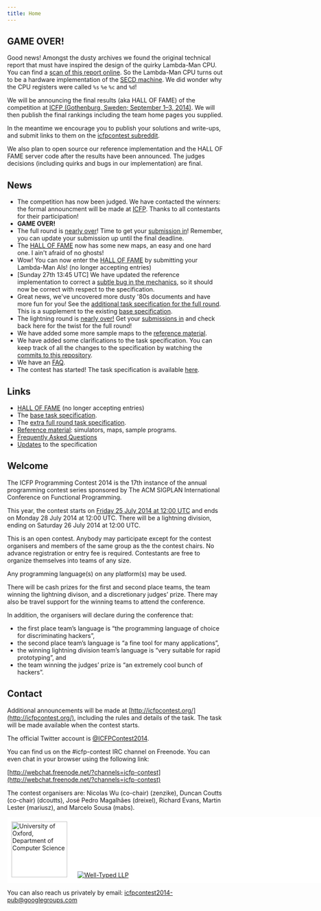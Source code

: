 ```yaml
---
title: Home
---
```


**GAME OVER!**
--------------

Good news! Amongst the dusty archives we found the original technical report
that must have inspired the design of the quirky Lambda-Man CPU. You can find
a [scan of this report online](http://www.cs.ncl.ac.uk/publications/trs/papers/129.pdf).
So the Lambda-Man CPU turns out to be a hardware implementation of the
[SECD machine](https://en.wikipedia.org/wiki/SECD_machine). We did wonder why
the CPU registers were called `%s` `%e` `%c` and `%d`!

We will be announcing the final results (aka HALL OF FAME) of the competition
at [ICFP (Gothenburg, Sweden; September 1–3, 2014)](http://icfpconference.org/icfp2014/index.html). We will then publish the final rankings including the team home
pages you supplied.

In the meantime we encourage you to publish your solutions and write-ups, and
submit links to them on the [icfpcontest subreddit](http://www.reddit.com/r/icfpcontest).

We also plan to open source our reference implementation and the HALL OF FAME
server code after the results have been announced. The judges decisions
(including quirks and bugs in our implementation) are final.

News
----

* The competition has now been judged. We have contacted the winners: the formal announcment will be made at [ICFP](http://icfpconference.org).
  Thanks to all contestants for their participation!
* **GAME OVER!**
* The full round is [nearly over](http://www.timeanddate.com/countdown/generic?iso=20140728T12&p0=1440&msg=ICFP+Programming+Contest+2014+-+End+of+Full+Round)! Time to get your [submission in](http://icfpcontest.org/spec-extra.html#submission-procedure)! Remember, you can update your submission up until the final deadline.
* The [HALL OF FAME](hall-of-fame.html) now has some new maps, an easy and one hard one. I ain't afraid of no ghosts!
* Wow! You can now enter the [HALL OF FAME](hall-of-fame.html) by submitting your Lambda-Man AIs! (no longer accepting entries)
* [Sunday 27th 13:45 UTC] We have updated the reference implementation to correct a [subtle bug in the mechanics](https://github.com/icfpcontest2014/icfpcontest2014.github.io/commit/12fc72d6082820c2035f1da28dd9dd718fb3db77), so it should now be correct with respect to the specification.
* Great news, we've uncovered more dusty '80s documents and have more fun for you! See the [additional task specification for the full round](spec-extra.html). This is a supplement to the existing [base specification](specification.html).
* The lightning round is [nearly over!](http://www.timeanddate.com/countdown/generic?iso=20140726T12&p0=1440&msg=ICFP+Programming+Contest+2014+-+End+of+Lightning+Round) Get your [submissions in](specification.html#submission-procedure) and check back here for the twist for the full round!
* We have added some more sample maps to the [reference material](reference.html).
* We have added some clarifications to the task specification. You can keep
track of all the changes to the specification by watching the
[commits to this repository](https://github.com/icfpcontest2014/icfpcontest2014.github.io/commits/source).
* We have an [FAQ](faq.html).
* The contest has started! The task specification is available [here](specification.html).

Links
-----

 * [HALL OF FAME](hall-of-fame.html) (no longer accepting entries)
 * The [base task specification](specification.html).
 * The [extra full round task specification](spec-extra.html).
 * [Reference material](reference.html): simulators, maps, sample programs.
 * [Frequently Asked Questions](faq.html)
 * [Updates](https://github.com/icfpcontest2014/icfpcontest2014.github.io/commits/source) to the specification

Welcome
-------

The ICFP Programming Contest 2014 is the 17th instance of the annual
programming contest series sponsored by The ACM SIGPLAN International
Conference on Functional Programming.

This year, the contest starts on [Friday 25 July 2014 at 12:00 UTC](http://www.timeanddate.com/countdown/generic?p0=1440&iso=20140725T12&msg=ICFP%20Programming%20Contest%202014) and
ends on Monday 28 July 2014 at 12:00 UTC. There will be a lightning
division, ending on Saturday 26 July 2014 at 12:00 UTC.

This is an open contest. Anybody may participate except for the contest
organisers and members of the same group as the the contest chairs. No advance
registration or entry fee is required. Contestants are free to organize
themselves into teams of any size.

Any programming language(s) on any platform(s) may be used.

There will be cash prizes for the first and second place teams, the team
winning the lightning divison, and a discretionary judges’ prize. There may
also be travel support for the winning teams to attend the conference.

In addition, the organisers will declare during the conference that:

* the first place team’s language is “the programming language of choice for
  discriminating hackers”,
* the second place team’s language is “a fine tool for many applications”,
* the winning lightning division team’s language is “very suitable for rapid
  prototyping”, and
* the team winning the judges’ prize is “an extremely cool bunch of hackers”.


Contact
-------

Additional announcements will be made at [http://icfpcontest.org/](http://icfpcontest.org/), including
the rules and details of the task. The task will be made available
when the contest starts.

The official Twitter account is [\@ICFPContest2014](https://twitter.com/ICFPContest2014).

You can find us on the #icfp-contest IRC channel on Freenode. You can even chat
in your browser using the following link:

[http://webchat.freenode.net/?channels=icfp-contest](http://webchat.freenode.net/?channels=icfp-contest)

The contest organisers are: Nicolas Wu (co-chair) (zenzike), Duncan Coutts
(co-chair) (dcoutts), José Pedro Magalhães (dreixel), Richard Evans,
Martin Lester (mariusz), and Marcelo Sousa (mabs).

<div style="background: white; width: 890px">
<a href="http://www.cs.ox.ac.uk/"><img style="padding: 10px" src="http://www.cs.ox.ac.uk/images/CompSci_logo_landscapeL_rgb_corrected.jpg" height="130" alt="University of Oxford, Department of Computer Science"/></a>
<a href="http://www.well-typed.com/"><img style="padding: 10px" src="http://www.well-typed.com/img/wtlogo-large.png" alt="Well-Typed LLP"/></a>
</div>

You can also reach us privately by email: [icfpcontest2014-pub@googlegroups.com](mailto:icfpcontest2014-pub@googlegroups.com)
